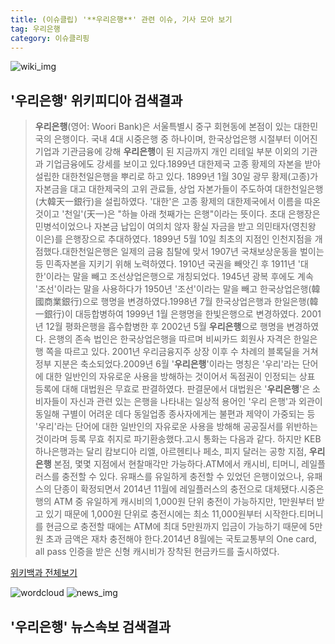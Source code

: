 ```yaml
---
title: (이슈클립) '**우리은행**' 관련 이슈, 기사 모아 보기
tag: 우리은행
category: 이슈클리핑
---
```

![wiki_img](https://user-images.githubusercontent.com/42597476/44503234-41136a80-a6d0-11e8-9071-6fc6418eafe4.png)
## **'**우리은행**'** 위키피디아 검색결과
>**우리은행**(영어: Woori Bank)은 서울특별시 중구 회현동에 본점이 있는 대한민국의 은행이다. 국내 4대 시중은행 중 하나이며, 한국상업은행 시절부터 이어진 기업과 기관금융에 강해 **우리은행**이 된 지금까지 개인 리테일 부분 이외의 기관과 기업금융에도 강세를 보이고 있다.1899년 대한제국 고종 황제의 자본을 받아 설립한 대한천일은행을 뿌리로 하고 있다. 1899년 1월 30일 광무 황제(고종)가 자본금을 대고 대한제국의 고위 관료들, 상업 자본가들이 주도하여 대한천일은행(大韓天一銀行)을 설립하였다. '대한'은 고종 황제의 대한제국에서 이름을 따온 것이고 '천일'(天一)은 "하늘 아래 첫째가는 은행"이라는 뜻이다. 초대 은행장은 민병석이었으나 자본금 납입이 여의치 않자 황실 자금을 받고 의민태자(영친왕 이은)를 은행장으로 추대하였다. 1899년 5월 10일 최초의 지점인 인천지점을 개점했다.대한천일은행은 일제의 금융 침탈에 맞서 1907년 국채보상운동을 벌이는 등 민족자본을 지키기 위해 노력하였다. 1910년 국권을 빼앗긴 후 1911년 '대한'이라는 말을 빼고 조선상업은행으로 개칭되었다. 1945년 광복 후에도 계속 '조선'이라는 말을 사용하다가 1950년 '조선'이라는 말을 빼고 한국상업은행(韓國商業銀行)으로 행명을 변경하였다.1998년 7월 한국상업은행과 한일은행(韓一銀行)이 대등합병하여 1999년 1월 은행명을 한빛은행으로 변경하였다. 2001년 12월 평화은행을 흡수합병한 후 2002년 5월 **우리은행**으로 행명을 변경하였다. 은행의 존속 법인은 한국상업은행을 따르며 비씨카드 회원사 자격은 한일은행 쪽을 따르고 있다. 2001년 우리금융지주 상장 이후 수 차례의 블록딜을 거쳐 정부 지분은 축소되었다.2009년 6월 '**우리은행**'이라는 명칭은 '우리'라는 단어에 대한 일반인의 자유로운 사용을 방해하는 것이어서 독점권이 인정되는 상표 등록에 대해 대법원은 무효로 판결하였다. 판결문에서 대법원은 '**우리은행**'은 소비자들이 자신과 관련 있는 은행을 나타내는 일상적 용어인 '우리 은행'과 외관이 동일해 구별이 어려운 데다 동일업종 종사자에게는 불편과 제약이 가중되는 등 '우리'라는 단어에 대한 일반인의 자유로운 사용을 방해해 공공질서를 위반하는 것이라며 등록 무효 취지로 파기환송했다.고시 통화는 다음과 같다. 하지만 KEB하나은행과는 달리 캄보디아 리엘, 아르헨티나 페소, 피지 달러는 공항 지점, **우리은행** 본점, 몇몇 지점에서 현찰매각만 가능하다.ATM에서 캐시비, 티머니, 레일플러스를 충전할 수 있다. 유패스를 유일하게 충전할 수 있었던 은행이었으나, 유패스의 단종이 확정되면서 2014년 11월에 레일플러스의 충전으로 대체됐다.시중은행의 ATM 중 유일하게 캐시비의 1,000원 단위 충전이 가능하지만, 1만원부터 받고 있기 때문에 1,000원 단위로 충전시에는 최소 11,000원부터 시작한다.티머니를 현금으로 충전할 때에는 ATM에 최대 5만원까지 입금이 가능하기 때문에 5만원 초과 금액은 재차 충전해야 한다.2014년 8월에는 국토교통부의 One card, all pass 인증을 받은 신형 캐시비가 장착된 현금카드를 출시하였다.

<a href="https://ko.wikipedia.org/wiki/우리은행" target="_blank">위키백과 전체보기</a>

![wordcloud](https://s3.ap-northeast-2.amazonaws.com/lyrics101-wordcloud/2018-09-21-1537506911.png)
![news_img](https://user-images.githubusercontent.com/42597476/44507050-1206f400-a6e4-11e8-8d98-7ffbfebb353f.png)
## **'**우리은행**'** 뉴스속보 검색결과

